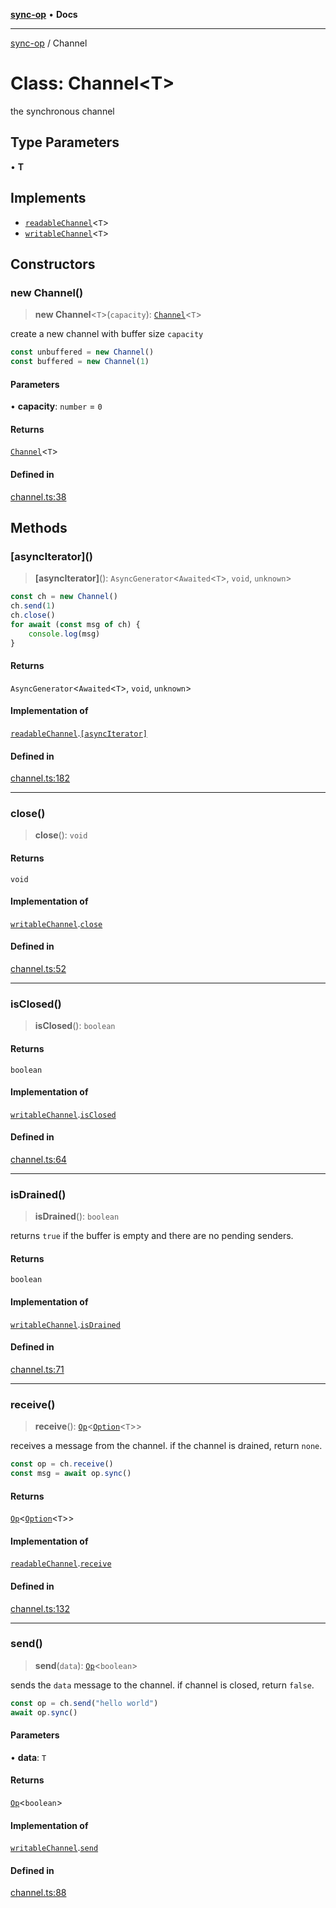 [**sync-op**](../README.md) • **Docs**

***

[sync-op](../README.md) / Channel

# Class: Channel\<T\>

the synchronous channel

## Type Parameters

• **T**

## Implements

- [`readableChannel`](../interfaces/readableChannel.md)\<`T`\>
- [`writableChannel`](../interfaces/writableChannel.md)\<`T`\>

## Constructors

### new Channel()

> **new Channel**\<`T`\>(`capacity`): [`Channel`](Channel.md)\<`T`\>

create a new channel with buffer size `capacity`

```typescript
const unbuffered = new Channel()
const buffered = new Channel(1)
```

#### Parameters

• **capacity**: `number` = `0`

#### Returns

[`Channel`](Channel.md)\<`T`\>

#### Defined in

[channel.ts:38](https://github.com/dhcmrlchtdj/sync-op/blob/133adb7618f2d99175e28d5c119b7eff7ad21410/src/channel.ts#L38)

## Methods

### \[asyncIterator\]()

> **\[asyncIterator\]**(): `AsyncGenerator`\<`Awaited`\<`T`\>, `void`, `unknown`\>

```typescript
const ch = new Channel()
ch.send(1)
ch.close()
for await (const msg of ch) {
	console.log(msg)
}
```

#### Returns

`AsyncGenerator`\<`Awaited`\<`T`\>, `void`, `unknown`\>

#### Implementation of

[`readableChannel`](../interfaces/readableChannel.md).[`[asyncIterator]`](../interfaces/readableChannel.md#%5Basynciterator%5D)

#### Defined in

[channel.ts:182](https://github.com/dhcmrlchtdj/sync-op/blob/133adb7618f2d99175e28d5c119b7eff7ad21410/src/channel.ts#L182)

***

### close()

> **close**(): `void`

#### Returns

`void`

#### Implementation of

[`writableChannel`](../interfaces/writableChannel.md).[`close`](../interfaces/writableChannel.md#close)

#### Defined in

[channel.ts:52](https://github.com/dhcmrlchtdj/sync-op/blob/133adb7618f2d99175e28d5c119b7eff7ad21410/src/channel.ts#L52)

***

### isClosed()

> **isClosed**(): `boolean`

#### Returns

`boolean`

#### Implementation of

[`writableChannel`](../interfaces/writableChannel.md).[`isClosed`](../interfaces/writableChannel.md#isclosed)

#### Defined in

[channel.ts:64](https://github.com/dhcmrlchtdj/sync-op/blob/133adb7618f2d99175e28d5c119b7eff7ad21410/src/channel.ts#L64)

***

### isDrained()

> **isDrained**(): `boolean`

returns `true` if the buffer is empty and there are no pending senders.

#### Returns

`boolean`

#### Implementation of

[`writableChannel`](../interfaces/writableChannel.md).[`isDrained`](../interfaces/writableChannel.md#isdrained)

#### Defined in

[channel.ts:71](https://github.com/dhcmrlchtdj/sync-op/blob/133adb7618f2d99175e28d5c119b7eff7ad21410/src/channel.ts#L71)

***

### receive()

> **receive**(): [`Op`](Op.md)\<[`Option`](../type-aliases/Option.md)\<`T`\>\>

receives a message from the channel.
if the channel is drained, return `none`.

```typescript
const op = ch.receive()
const msg = await op.sync()
```

#### Returns

[`Op`](Op.md)\<[`Option`](../type-aliases/Option.md)\<`T`\>\>

#### Implementation of

[`readableChannel`](../interfaces/readableChannel.md).[`receive`](../interfaces/readableChannel.md#receive)

#### Defined in

[channel.ts:132](https://github.com/dhcmrlchtdj/sync-op/blob/133adb7618f2d99175e28d5c119b7eff7ad21410/src/channel.ts#L132)

***

### send()

> **send**(`data`): [`Op`](Op.md)\<`boolean`\>

sends the `data` message to the channel.
if channel is closed, return `false`.

```typescript
const op = ch.send("hello world")
await op.sync()
```

#### Parameters

• **data**: `T`

#### Returns

[`Op`](Op.md)\<`boolean`\>

#### Implementation of

[`writableChannel`](../interfaces/writableChannel.md).[`send`](../interfaces/writableChannel.md#send)

#### Defined in

[channel.ts:88](https://github.com/dhcmrlchtdj/sync-op/blob/133adb7618f2d99175e28d5c119b7eff7ad21410/src/channel.ts#L88)
